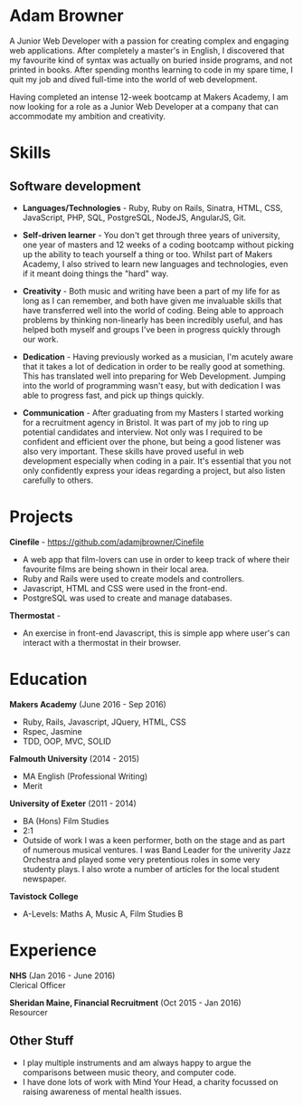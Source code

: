# Adam Browner
A Junior Web Developer with a passion for creating complex and engaging web applications. After completely a master's in English, I discovered that my favourite kind of syntax was actually on buried inside programs, and not printed in books. After spending months learning to code in my spare time, I quit my job and dived full-time into the world of web development.

Having completed an intense 12-week bootcamp at Makers Academy, I am now looking for a role as a Junior Web Developer at a company that can accommodate my ambition and creativity.


# Skills

## Software development
+ **Languages/Technologies** - Ruby, Ruby on Rails, Sinatra, HTML, CSS, JavaScript, PHP, SQL, PostgreSQL, NodeJS, AngularJS, Git.  

+ **Self-driven learner** - You don't get through three years of university, one year of masters and 12 weeks of a coding bootcamp without picking up the ability to teach yourself a thing or too. Whilst part of Makers Academy, I also strived to learn new languages and technologies, even if it meant doing things the "hard" way.

+ **Creativity** - Both music and writing have been a part of my life for as long as I can remember, and both have given me invaluable skills that have transferred well into the world of coding. Being able to approach problems by thinking non-linearly has been incredibly useful, and has helped both myself and groups I've been in progress quickly through our work.

+ **Dedication** - Having previously worked as a musician, I'm acutely aware that it takes a lot of dedication in order to be really good at something. This has translated well into preparing for Web Development. Jumping into the world of programming wasn't easy, but with dedication I was able to progress fast, and pick up things quickly.   

+ **Communication** - After graduating from my Masters I started working for a recruitment agency in Bristol. It was part of my job to ring up potential candidates and interview. Not only was I required to be confident and efficient over the phone, but being a good listener was also very important. These skills have proved useful in web development especially when coding in a pair. It's essential that you not only confidently express your ideas regarding a project, but also listen carefully to others.


# Projects
**Cinefile** - https://github.com/adamjbrowner/Cinefile
+ A web app that film-lovers can use in order to keep track of where their favourite films are being shown in their local area.
+ Ruby and Rails were used to create models and controllers.
+ Javascript, HTML and CSS were used in the front-end.
+ PostgreSQL was used to create and manage databases.

**Thermostat** -
+ An exercise in front-end Javascript, this is simple app where user's can interact with a thermostat in their browser.

# Education
**Makers Academy** (June 2016 - Sep 2016)  
+ Ruby, Rails, Javascript, JQuery, HTML, CSS
+ Rspec, Jasmine
+ TDD, OOP, MVC, SOLID

**Falmouth University** (2014 - 2015)  
+ MA English (Professional Writing)
+ Merit  

**University of Exeter** (2011 - 2014)  
+ BA (Hons) Film Studies
+ 2:1
+ Outside of work I was a keen performer, both on the stage and as part of numerous musical ventures. I was Band Leader for the univerity Jazz Orchestra and played some very pretentious roles in some very studenty plays. I also wrote a number of articles for the local student newspaper.

**Tavistock College**
+ A-Levels: Maths A, Music A, Film Studies B

# Experience
**NHS** (Jan 2016 - June 2016)  
Clerical Officer  

**Sheridan Maine, Financial Recruitment** (Oct 2015 - Jan 2016)  
Resourcer

## Other Stuff
+ I play multiple instruments and am always happy to argue the comparisons between music theory, and computer code.
+ I have done lots of work with Mind Your Head, a charity focussed on raising awareness of mental health issues.
